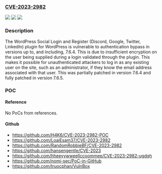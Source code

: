 ### [CVE-2023-2982](https://cve.mitre.org/cgi-bin/cvename.cgi?name=CVE-2023-2982)
![](https://img.shields.io/static/v1?label=Product&message=WordPress%20Social%20Login%20and%20Register%20(Discord%2C%20Google%2C%20Twitter%2C%20LinkedIn)&color=blue)
![](https://img.shields.io/static/v1?label=Version&message=*%3C%3D%207.6.4%20&color=brighgreen)
![](https://img.shields.io/static/v1?label=Vulnerability&message=CWE-288%20Authentication%20Bypass%20Using%20an%20Alternate%20Path%20or%20Channel&color=brighgreen)

### Description

The WordPress Social Login and Register (Discord, Google, Twitter, LinkedIn) plugin for WordPress is vulnerable to authentication bypass in versions up to, and including, 7.6.4. This is due to insufficient encryption on the user being supplied during a login validated through the plugin. This makes it possible for unauthenticated attackers to log in as any existing user on the site, such as an administrator, if they know the email address associated with that user. This was partially patched in version 7.6.4 and fully patched in version 7.6.5.

### POC

#### Reference
No PoCs from references.

#### Github
- https://github.com/H4K6/CVE-2023-2982-POC
- https://github.com/LoaiEsam37/CVE-2023-2982
- https://github.com/RandomRobbieBF/CVE-2023-2982
- https://github.com/hansengentle/CVE-2023
- https://github.com/hheeyywweellccoommee/CVE-2023-2982-ugdqh
- https://github.com/nomi-sec/PoC-in-GitHub
- https://github.com/truocphan/VulnBox

